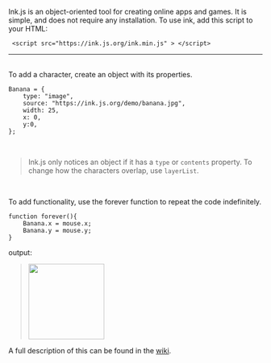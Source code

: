 Ink.js is an object-oriented tool for creating online apps and games. It is simple, and does not require any installation.
To use ink, add this script to your HTML:

     <script src="https://ink.js.org/ink.min.js" > </script>

<hr><br>
To add a character, create an object with its properties.

    Banana = {
    	type: "image",
		source: "https://ink.js.org/demo/banana.jpg",
 		width: 25,
 		x: 0,
 		y:0,
    };


<br>

> Ink.js only notices an object if it has a `type` or `contents` property. 
> To change how the characters overlap, use `layerList`.

<br>

To add functionality, use the forever function to repeat the code indefinitely.

	function forever(){
		Banana.x = mouse.x;
		Banana.y = mouse.y;
	}
     
output:

> <a href="https://coolprofessor.github.io/ink.js/demo/"><img src="https://ink.js.org/demo/banana.gif" width="150" /></a>

A full description of this can be found in the [wiki](https://github.com/coolprofessor/ink.js/wiki#welcome-to-the-inkjs-wiki).
